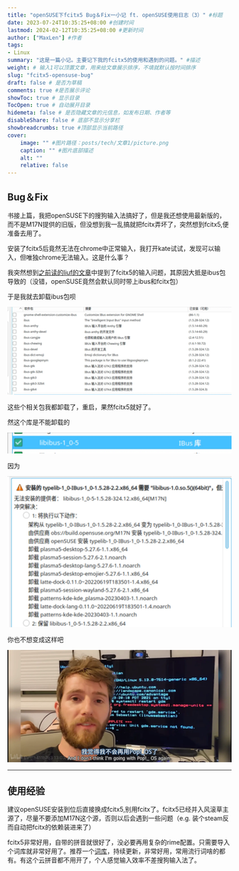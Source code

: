 ```yaml
---
title: "openSUSE下fcitx5 Bug＆Fix一小记 ft. openSUSE使用日志（3）" #标题
date: 2023-07-24T10:35:25+08:00 #创建时间
lastmod: 2024-02-12T10:35:25+08:00 #更新时间
author: ["MaxLen"] #作者
tags: 
- Linux
summary: "这是一篇小记。主要记下我的fcitx5的使用和遇到的问题。" #描述
weight: # 输入1可以顶置文章，用来给文章展示排序，不填就默认按时间排序
slug: "fcitx5-opensuse-bug"
draft: false # 是否为草稿
comments: true #是否展示评论
showToc: true # 显示目录
TocOpen: true # 自动展开目录
hidemeta: false # 是否隐藏文章的元信息，如发布日期、作者等
disableShare: false # 底部不显示分享栏
showbreadcrumbs: true #顶部显示当前路径
cover:
    image: "" #图片路径：posts/tech/文章1/picture.png
    caption: "" #图片底部描述
    alt: ""
    relative: false
---
```


## Bug＆Fix

书接上篇，我把openSUSE下的搜狗输入法搞好了，但是我还想使用最新版的，而不是M17N提供的旧版，但没想到我一乱搞就把fcitx弄坏了，突然想到fcitx5,便准备去用了。

安装了fcitx5后竟然无法在chrome中正常输入，我打开kate试试，发现可以输入，但唯独chrome无法输入。这是什么事？

我突然想到[之前读的liuf的文章](https://liuf.net/blog/2022/02/reason-i-like-fedora-over-opensuse/)中提到了fcitx5的输入问题，其原因大抵是ibus包导致的（没错，openSUSE竟然会默认同时带上ibus和fcitx包）

于是我就去卸载ibus包呗

![image](https://github.com/maxlen727/picx-images-hosting/raw/master/image.1lj3wuje5gn4.webp)

这些个相关包我都卸载了，重启，果然fcitx5就好了。

然这个库是不能卸载的

![image](https://github.com/maxlen727/picx-images-hosting/raw/master/image.45900rt7xqw0.webp)

因为

![image](https://github.com/maxlen727/picx-images-hosting/raw/master/image.54x2iar1iy00.webp)

你也不想变成这样吧

![image](https://github.com/maxlen727/picx-images-hosting/raw/master/image.5ju3bouwgtw0.webp)

---
## 使用经验

建议openSUSE安装到位后直接换成fcitx5,别用fcitx了。fcitx5已经并入风滚草主源了，尽量不要添加M17N这个源，否则以后会遇到一些问题（e.g. 装个steam反而自动把fcitx的依赖装进来了）

fcitx5非常好用，自带的拼音就很好了，没必要再用复杂的rime配置。只需要导入个词库就非常好用了。推荐一个[词库](https://github.com/wuhgit/CustomPinyinDictionary)，持续更新，非常好用，常用流行词啥的都有。有这个云拼音都不用开了，个人感觉输入效率不差搜狗输入法了。

